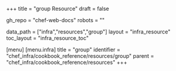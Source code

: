 +++
title = "group Resource"
draft = false

gh_repo = "chef-web-docs"
robots = ""

data_path = ["infra","resources","group"]
layout = "infra_resource"
toc_layout = "infra_resource_toc"


[menu]
  [menu.infra]
    title = "group"
    identifier = "chef_infra/cookbook_reference/resources/group"
    parent = "chef_infra/cookbook_reference/resources"
+++

<!-- The contents of this page are automatically generated from the group.yaml file in the data directory. -->
<!-- To suggest a change, edit the https://github.com/chef/chef/blob/master/lib/chef/resource/group.rb file
      and submit a pull request to the https://github.com/chef/chef repository. -->
